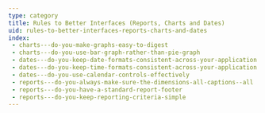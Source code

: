 ```yaml
---
type: category
title: Rules to Better Interfaces (Reports, Charts and Dates)
uid: rules-to-better-interfaces-reports-charts-and-dates
index:
 - charts---do-you-make-graphs-easy-to-digest
 - charts---do-you-use-bar-graph-rather-than-pie-graph
 - dates---do-you-keep-date-formats-consistent-across-your-application
 - dates---do-you-keep-time-formats-consistent-across-your-application
 - dates---do-you-use-calendar-controls-effectively
 - reports---do-you-always-make-sure-the-dimensions-all-captions--all
 - reports---do-you-have-a-standard-report-footer
 - reports---do-you-keep-reporting-criteria-simple
---
```




